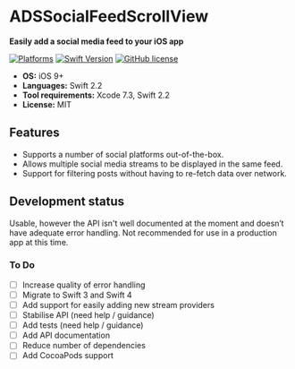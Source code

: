 # ADSSocialFeedScrollView

**Easily add a social media feed to your iOS app**

[![Platforms](https://img.shields.io/badge/Platforms-iOS-f6b854.svg)](https://github.com/jasonpan/adssocialfeedscrollview)
[![Swift Version](https://img.shields.io/badge/language-swift%202.2-yellow.svg)](https://developer.apple.com/swift)
[![GitHub license](https://img.shields.io/github/license/mashape/apistatus.svg)](https://github.com/jasonpan/adssocialfeedscrollview/blob/master/LICENSE)

* **OS:** iOS 9+
* **Languages:** Swift 2.2
* **Tool requirements:** Xcode 7.3, Swift 2.2
* **License:** MIT

## Features

- Supports a number of social platforms out-of-the-box.
- Allows multiple social media streams to be displayed in the same feed.
- Support for filtering posts without having to re-fetch data over network.

## Development status

Usable, however the API isn't well documented at the moment and doesn’t have adequate error handling. Not recommended for use in a production app at this time.

### To Do
- [ ] Increase quality of error handling
- [ ] Migrate to Swift 3 and Swift 4
- [ ] Add support for easily adding new stream providers
- [ ] Stabilise API (need help / guidance)
- [ ] Add tests (need help / guidance)
- [ ] Add API documentation
- [ ] Reduce number of dependencies
- [ ] Add CocoaPods support
